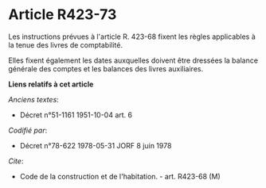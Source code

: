 # Article R423-73

Les instructions prévues à l'article R. 423-68 fixent les règles applicables à la tenue des livres de comptabilité.

Elles fixent également les dates auxquelles doivent être dressées la balance générale des comptes et les balances des livres
auxiliaires.

**Liens relatifs à cet article**

_Anciens textes_:

  - Décret n°51-1161 1951-10-04 art. 6

_Codifié par_:

  - Décret n°78-622 1978-05-31 JORF 8 juin 1978

_Cite_:

  - Code de la construction et de l'habitation. - art. R423-68 (M)
